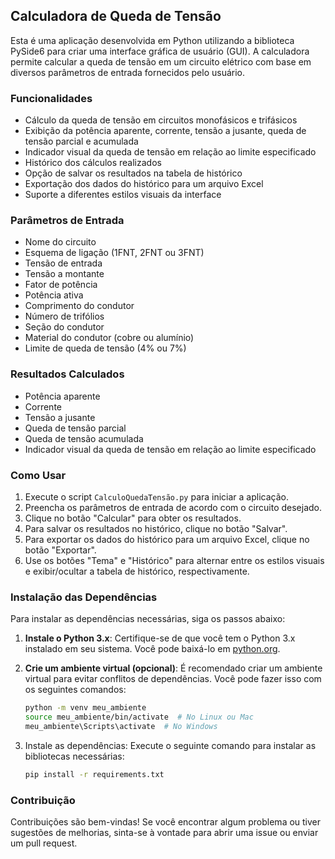 ## Calculadora de Queda de Tensão

Esta é uma aplicação desenvolvida em Python utilizando a biblioteca PySide6 para criar uma interface gráfica de usuário (GUI). A calculadora permite calcular a queda de tensão em um circuito elétrico com base em diversos parâmetros de entrada fornecidos pelo usuário.

### Funcionalidades

- Cálculo da queda de tensão em circuitos monofásicos e trifásicos
- Exibição da potência aparente, corrente, tensão a jusante, queda de tensão parcial e acumulada
- Indicador visual da queda de tensão em relação ao limite especificado
- Histórico dos cálculos realizados
- Opção de salvar os resultados na tabela de histórico
- Exportação dos dados do histórico para um arquivo Excel
- Suporte a diferentes estilos visuais da interface

### Parâmetros de Entrada

- Nome do circuito
- Esquema de ligação (1FNT, 2FNT ou 3FNT)
- Tensão de entrada
- Tensão a montante
- Fator de potência
- Potência ativa
- Comprimento do condutor
- Número de trifólios
- Seção do condutor
- Material do condutor (cobre ou alumínio)
- Limite de queda de tensão (4% ou 7%)

### Resultados Calculados

- Potência aparente
- Corrente
- Tensão a jusante
- Queda de tensão parcial
- Queda de tensão acumulada
- Indicador visual da queda de tensão em relação ao limite especificado

### Como Usar

1. Execute o script `CalculoQuedaTensão.py` para iniciar a aplicação.
2. Preencha os parâmetros de entrada de acordo com o circuito desejado.
3. Clique no botão "Calcular" para obter os resultados.
4. Para salvar os resultados no histórico, clique no botão "Salvar".
5. Para exportar os dados do histórico para um arquivo Excel, clique no botão "Exportar".
6. Use os botões "Tema" e "Histórico" para alternar entre os estilos visuais e exibir/ocultar a tabela de histórico, respectivamente.

### Instalação das Dependências

Para instalar as dependências necessárias, siga os passos abaixo:

1. **Instale o Python 3.x**: Certifique-se de que você tem o Python 3.x instalado em seu sistema. Você pode baixá-lo em [python.org](https://www.python.org/downloads/).

2. **Crie um ambiente virtual (opcional)**: É recomendado criar um ambiente virtual para evitar conflitos de dependências. Você pode fazer isso com os seguintes comandos:
 
   ```bash
   python -m venv meu_ambiente
   source meu_ambiente/bin/activate  # No Linux ou Mac
   meu_ambiente\Scripts\activate  # No Windows
   ```
3. Instale as dependências: Execute o seguinte comando para instalar as bibliotecas necessárias:
    ```bash
    pip install -r requirements.txt
    ```
    
### Contribuição


Contribuições são bem-vindas! Se você encontrar algum problema ou tiver sugestões de melhorias, sinta-se à vontade para abrir uma issue ou enviar um pull request.
